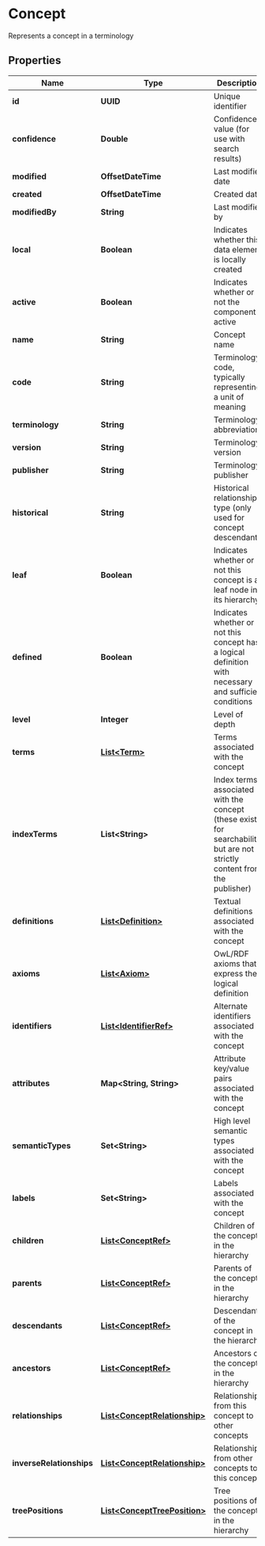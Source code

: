 

# Concept

Represents a concept in a terminology

## Properties

| Name | Type | Description | Notes |
|------------ | ------------- | ------------- | -------------|
|**id** | **UUID** | Unique identifier |  |
|**confidence** | **Double** | Confidence value (for use with search results) |  [optional] |
|**modified** | **OffsetDateTime** | Last modified date |  [optional] |
|**created** | **OffsetDateTime** | Created date |  [optional] |
|**modifiedBy** | **String** | Last modified by |  [optional] |
|**local** | **Boolean** | Indicates whether this data element is locally created |  [optional] |
|**active** | **Boolean** | Indicates whether or not the component is active |  [optional] |
|**name** | **String** | Concept name |  [optional] |
|**code** | **String** | Terminology code, typically representing a unit of meaning |  [optional] |
|**terminology** | **String** | Terminology abbreviation |  [optional] |
|**version** | **String** | Terminology version |  [optional] |
|**publisher** | **String** | Terminology publisher |  [optional] |
|**historical** | **String** | Historical relationship type (only used for concept descendants) |  [optional] |
|**leaf** | **Boolean** | Indicates whether or not this concept is a leaf node in its hierarchy |  [optional] |
|**defined** | **Boolean** | Indicates whether or not this concept has a logical definition with necessary and sufficient conditions |  [optional] |
|**level** | **Integer** | Level of depth |  [optional] |
|**terms** | [**List&lt;Term&gt;**](Term.md) | Terms associated with the concept |  [optional] |
|**indexTerms** | **List&lt;String&gt;** | Index terms associated with the concept (these exist for searchability but are not strictly content from the publisher) |  [optional] |
|**definitions** | [**List&lt;Definition&gt;**](Definition.md) | Textual definitions associated with the concept |  [optional] |
|**axioms** | [**List&lt;Axiom&gt;**](Axiom.md) | OwL/RDF axioms that express the logical definition |  [optional] |
|**identifiers** | [**List&lt;IdentifierRef&gt;**](IdentifierRef.md) | Alternate identifiers associated with the concept |  [optional] |
|**attributes** | **Map&lt;String, String&gt;** | Attribute key/value pairs associated with the concept |  [optional] |
|**semanticTypes** | **Set&lt;String&gt;** | High level semantic types associated with the concept |  [optional] |
|**labels** | **Set&lt;String&gt;** | Labels associated with the concept |  [optional] |
|**children** | [**List&lt;ConceptRef&gt;**](ConceptRef.md) | Children of the concept in the hierarchy |  [optional] |
|**parents** | [**List&lt;ConceptRef&gt;**](ConceptRef.md) | Parents of the concept in the hierarchy |  [optional] |
|**descendants** | [**List&lt;ConceptRef&gt;**](ConceptRef.md) | Descendants of the concept in the hierarchy |  [optional] |
|**ancestors** | [**List&lt;ConceptRef&gt;**](ConceptRef.md) | Ancestors of the concept in the hierarchy |  [optional] |
|**relationships** | [**List&lt;ConceptRelationship&gt;**](ConceptRelationship.md) | Relationships from this concept to other concepts |  [optional] |
|**inverseRelationships** | [**List&lt;ConceptRelationship&gt;**](ConceptRelationship.md) | Relationships from other concepts to this concept |  [optional] |
|**treePositions** | [**List&lt;ConceptTreePosition&gt;**](ConceptTreePosition.md) | Tree positions of the concept in the hierarchy |  [optional] |



